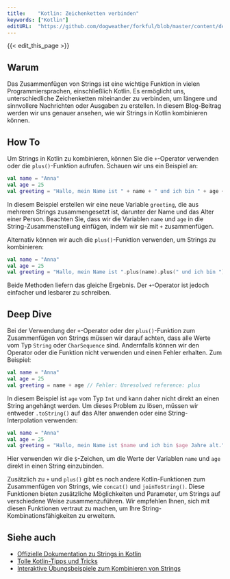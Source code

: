 ```yaml
---
title:    "Kotlin: Zeichenketten verbinden"
keywords: ["Kotlin"]
editURL:  "https://github.com/dogweather/forkful/blob/master/content/de/kotlin/concatenating-strings.md"
---
```


{{< edit_this_page >}}

## Warum

Das Zusammenfügen von Strings ist eine wichtige Funktion in vielen Programmiersprachen, einschließlich Kotlin. Es ermöglicht uns, unterschiedliche Zeichenketten miteinander zu verbinden, um längere und sinnvollere Nachrichten oder Ausgaben zu erstellen. In diesem Blog-Beitrag werden wir uns genauer ansehen, wie wir Strings in Kotlin kombinieren können.

## How To

Um Strings in Kotlin zu kombinieren, können Sie die `+`-Operator verwenden oder die `plus()`-Funktion aufrufen. Schauen wir uns ein Beispiel an:

```kotlin
val name = "Anna"
val age = 25
val greeting = "Hallo, mein Name ist " + name + " und ich bin " + age + " Jahre alt."
```

In diesem Beispiel erstellen wir eine neue Variable `greeting`, die aus mehreren Strings zusammengesetzt ist, darunter der Name und das Alter einer Person. Beachten Sie, dass wir die Variablen `name` und `age` in die String-Zusammenstellung einfügen, indem wir sie mit `+` zusammenfügen.

Alternativ können wir auch die `plus()`-Funktion verwenden, um Strings zu kombinieren:

```kotlin
val name = "Anna"
val age = 25
val greeting = "Hallo, mein Name ist ".plus(name).plus(" und ich bin ").plus(age).plus(" Jahre alt.")
```

Beide Methoden liefern das gleiche Ergebnis. Der `+`-Operator ist jedoch einfacher und lesbarer zu schreiben.

## Deep Dive

Bei der Verwendung der `+`-Operator oder der `plus()`-Funktion zum Zusammenfügen von Strings müssen wir darauf achten, dass alle Werte vom Typ `String` oder `CharSequence` sind. Andernfalls können wir den Operator oder die Funktion nicht verwenden und einen Fehler erhalten. Zum Beispiel:

```kotlin
val name = "Anna"
val age = 25
val greeting = name + age // Fehler: Unresolved reference: plus
```

In diesem Beispiel ist `age` vom Typ `Int` und kann daher nicht direkt an einen String angehängt werden. Um dieses Problem zu lösen, müssen wir entweder `.toString()` auf das Alter anwenden oder eine String-Interpolation verwenden:

```kotlin
val name = "Anna"
val age = 25
val greeting = "Hallo, mein Name ist $name und ich bin $age Jahre alt."
```

Hier verwenden wir die `$`-Zeichen, um die Werte der Variablen `name` und `age` direkt in einen String einzubinden.

Zusätzlich zu `+` und `plus()` gibt es noch andere Kotlin-Funktionen zum Zusammenfügen von Strings, wie `concat()` und `joinToString()`. Diese Funktionen bieten zusätzliche Möglichkeiten und Parameter, um Strings auf verschiedene Weise zusammenzuführen. Wir empfehlen Ihnen, sich mit diesen Funktionen vertraut zu machen, um Ihre String-Kombinationsfähigkeiten zu erweitern.

## Siehe auch

- [Offizielle Dokumentation zu Strings in Kotlin](https://kotlinlang.org/docs/strings.html)
- [Tolle Kotlin-Tipps und Tricks](https://kotlinlang.org/docs/tutorials/kotlin-for-py/extra-features.html#awesome-style-with-concat-strings)
- [Interaktive Übungsbeispiele zum Kombinieren von Strings](https://play.kotlinlang.org/byExample/01_introduction/04_String_Templates)